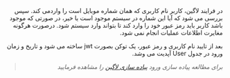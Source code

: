 <div align="right" dir="rtl">

در فرایند لاگین، کاربر نام کاربری که همان شماره موبایل است را واردمی کند. سپس بررسی می شود که آیا این شماره در سیستم موجود است یا خیر، در صورتی که موجود باشد کاربر باید رمز عبور خود را وارد کند تا بتواند وارد سیستم شود. درصورت هرگونه مغایرت اطلاعات عملیات انجام نمی شود.

بعد از تایید نام کاربری و رمز عبور، یک توکن بصورت jwt ساخته می شود و تاریخ و زمان ورود در جدول User آپدیت می وشد.

> *برای مطالعه پیاده سازی ورود [پیاده سازی لاگین](./LoginBussiness.md) را مشاهده فرمایید*

</div>